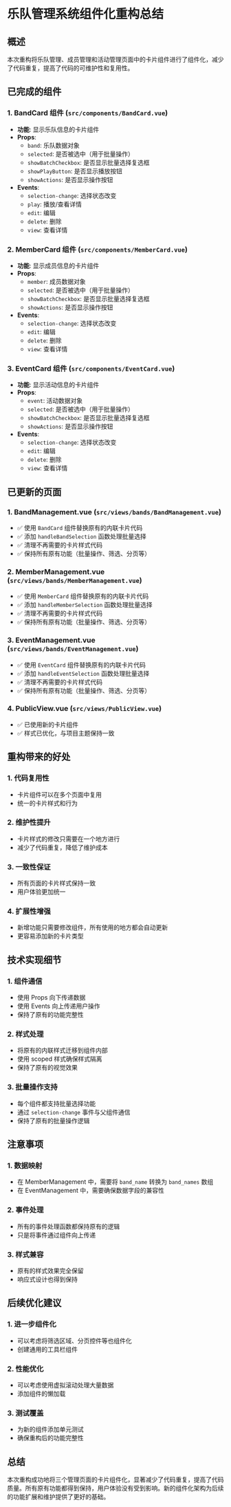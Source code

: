 # 乐队管理系统组件化重构总结

## 概述
本次重构将乐队管理、成员管理和活动管理页面中的卡片组件进行了组件化，减少了代码重复，提高了代码的可维护性和复用性。

## 已完成的组件

### 1. BandCard 组件 (`src/components/BandCard.vue`)
- **功能**: 显示乐队信息的卡片组件
- **Props**:
  - `band`: 乐队数据对象
  - `selected`: 是否被选中（用于批量操作）
  - `showBatchCheckbox`: 是否显示批量选择复选框
  - `showPlayButton`: 是否显示播放按钮
  - `showActions`: 是否显示操作按钮
- **Events**:
  - `selection-change`: 选择状态改变
  - `play`: 播放/查看详情
  - `edit`: 编辑
  - `delete`: 删除
  - `view`: 查看详情

### 2. MemberCard 组件 (`src/components/MemberCard.vue`)
- **功能**: 显示成员信息的卡片组件
- **Props**:
  - `member`: 成员数据对象
  - `selected`: 是否被选中（用于批量操作）
  - `showBatchCheckbox`: 是否显示批量选择复选框
  - `showActions`: 是否显示操作按钮
- **Events**:
  - `selection-change`: 选择状态改变
  - `edit`: 编辑
  - `delete`: 删除
  - `view`: 查看详情

### 3. EventCard 组件 (`src/components/EventCard.vue`)
- **功能**: 显示活动信息的卡片组件
- **Props**:
  - `event`: 活动数据对象
  - `selected`: 是否被选中（用于批量操作）
  - `showBatchCheckbox`: 是否显示批量选择复选框
  - `showActions`: 是否显示操作按钮
- **Events**:
  - `selection-change`: 选择状态改变
  - `edit`: 编辑
  - `delete`: 删除
  - `view`: 查看详情

## 已更新的页面

### 1. BandManagement.vue (`src/views/bands/BandManagement.vue`)
- ✅ 使用 `BandCard` 组件替换原有的内联卡片代码
- ✅ 添加 `handleBandSelection` 函数处理批量选择
- ✅ 清理不再需要的卡片样式代码
- ✅ 保持所有原有功能（批量操作、筛选、分页等）

### 2. MemberManagement.vue (`src/views/bands/MemberManagement.vue`)
- ✅ 使用 `MemberCard` 组件替换原有的内联卡片代码
- ✅ 添加 `handleMemberSelection` 函数处理批量选择
- ✅ 清理不再需要的卡片样式代码
- ✅ 保持所有原有功能（批量操作、筛选、分页等）

### 3. EventManagement.vue (`src/views/bands/EventManagement.vue`)
- ✅ 使用 `EventCard` 组件替换原有的内联卡片代码
- ✅ 添加 `handleEventSelection` 函数处理批量选择
- ✅ 清理不再需要的卡片样式代码
- ✅ 保持所有原有功能（批量操作、筛选、分页等）

### 4. PublicView.vue (`src/views/PublicView.vue`)
- ✅ 已使用新的卡片组件
- ✅ 样式已优化，与项目主题保持一致

## 重构带来的好处

### 1. 代码复用性
- 卡片组件可以在多个页面中复用
- 统一的卡片样式和行为

### 2. 维护性提升
- 卡片样式的修改只需要在一个地方进行
- 减少了代码重复，降低了维护成本

### 3. 一致性保证
- 所有页面的卡片样式保持一致
- 用户体验更加统一

### 4. 扩展性增强
- 新增功能只需要修改组件，所有使用的地方都会自动更新
- 更容易添加新的卡片类型

## 技术实现细节

### 1. 组件通信
- 使用 Props 向下传递数据
- 使用 Events 向上传递用户操作
- 保持了原有的功能完整性

### 2. 样式处理
- 将原有的内联样式迁移到组件内部
- 使用 scoped 样式确保样式隔离
- 保持了原有的视觉效果

### 3. 批量操作支持
- 每个组件都支持批量选择功能
- 通过 `selection-change` 事件与父组件通信
- 保持了原有的批量操作逻辑

## 注意事项

### 1. 数据映射
- 在 MemberManagement 中，需要将 `band_name` 转换为 `band_names` 数组
- 在 EventManagement 中，需要确保数据字段的兼容性

### 2. 事件处理
- 所有的事件处理函数都保持原有的逻辑
- 只是将事件通过组件向上传递

### 3. 样式兼容
- 原有的样式效果完全保留
- 响应式设计也得到保持

## 后续优化建议

### 1. 进一步组件化
- 可以考虑将筛选区域、分页控件等也组件化
- 创建通用的工具栏组件

### 2. 性能优化
- 可以考虑使用虚拟滚动处理大量数据
- 添加组件的懒加载

### 3. 测试覆盖
- 为新的组件添加单元测试
- 确保重构后的功能完整性

## 总结
本次重构成功地将三个管理页面的卡片组件化，显著减少了代码重复，提高了代码质量。所有原有功能都得到保持，用户体验没有受到影响。新的组件化架构为后续的功能扩展和维护提供了更好的基础。
